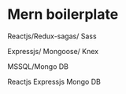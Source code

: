 # Mern boilerplate

Reactjs/Redux-sagas/ Sass

Expressjs/ Mongoose/ Knex

MSSQL/Mongo DB


Reactjs
Expressjs
Mongo DB
